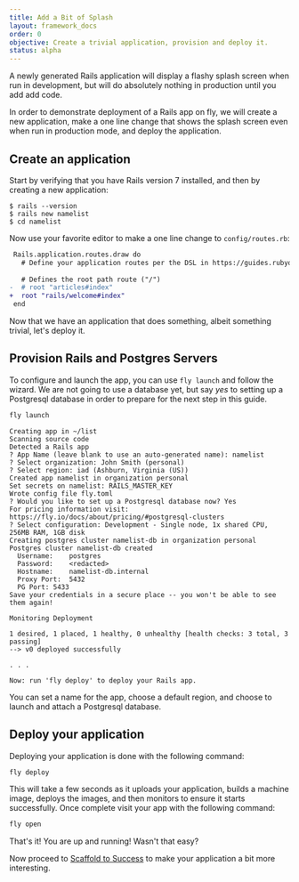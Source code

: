 ```yaml
---
title: Add a Bit of Splash
layout: framework_docs
order: 0
objective: Create a trivial application, provision and deploy it.
status: alpha
---
```


A newly generated Rails application will display a flashy splash screen when
run in development, but will do absolutely nothing in production until you
add add code.

In order to demonstrate deployment of a Rails app on fly, we will create a new application, make
a one line change that shows the splash screen even when run in production mode,
and deploy the application.

## Create an application

Start by verifying that you have Rails version 7 installed, and then by
creating a new application:

``` shell
$ rails --version
$ rails new namelist
$ cd namelist
```

Now use your favorite editor to make a one line change to `config/routes.rb`:

``` diff
 Rails.application.routes.draw do
   # Define your application routes per the DSL in https://guides.rubyonrails.org/routing.html
 
   # Defines the root path route ("/")
-  # root "articles#index"
+  root "rails/welcome#index"
 end
 ```

 Now that we have an application that does something, albeit something trivial,
 let's deploy it.

## Provision Rails and Postgres Servers

To configure and launch the app, you can use `fly launch` and follow the wizard.
We are not going to use a database yet, but say *yes* to setting up a Postgresql database
in order to prepare for the next step in this guide.

```cmd
fly launch
```
```output
Creating app in ~/list
Scanning source code
Detected a Rails app
? App Name (leave blank to use an auto-generated name): namelist
? Select organization: John Smith (personal)
? Select region: iad (Ashburn, Virginia (US))
Created app namelist in organization personal
Set secrets on namelist: RAILS_MASTER_KEY
Wrote config file fly.toml
? Would you like to set up a Postgresql database now? Yes
For pricing information visit: https://fly.io/docs/about/pricing/#postgresql-clusters
? Select configuration: Development - Single node, 1x shared CPU, 256MB RAM, 1GB disk
Creating postgres cluster namelist-db in organization personal
Postgres cluster namelist-db created
  Username:    postgres
  Password:    <redacted>
  Hostname:    namelist-db.internal
  Proxy Port:  5432
  PG Port: 5433
Save your credentials in a secure place -- you won't be able to see them again!

Monitoring Deployment

1 desired, 1 placed, 1 healthy, 0 unhealthy [health checks: 3 total, 3 passing]
--> v0 deployed successfully

. . .

Now: run 'fly deploy' to deploy your Rails app.
```

You can set a name for the app, choose a default region, and choose to launch and attach a Postgresql database.

## Deploy your application

Deploying your application is done with the following command:

```cmd
fly deploy
```

This will take a few seconds as it uploads your application, builds a machine image,
deploys the images, and then monitors to ensure it starts successfully.  Once complete
visit your app with the following command:

```cmd
fly open 
```

That's it!  You are up and running!  Wasn't that easy?

Now proceed to [Scaffold to Success](/docs/rails/quick-start/scaffold/) to make
your application a bit more interesting.